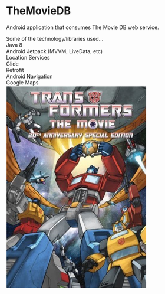 # TheMovieDB
Android application that consumes The Movie DB web service.


Some of the technology/libraries used...<br/>
Java 8 <br/>
Android Jetpack (MVVM, LiveData, etc)<br/>
Location Services<br/>
Glide<br/>
Retrofit<br/>
Android Navigation<br/>
Google Maps<br/>
![alt text](https://github.com/kvertner/TheMovieDB/blob/master/transformers_movie.PNG?raw=true)
